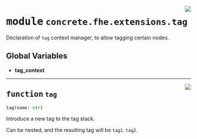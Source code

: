 <!-- markdownlint-disable -->

<a href="../../frontends/concrete-python/concrete/fhe/extensions/tag.py#L0"><img align="right" style="float:right;" src="https://img.shields.io/badge/-source-cccccc?style=flat-square"></a>

# <kbd>module</kbd> `concrete.fhe.extensions.tag`
Declaration of `tag` context manager, to allow tagging certain nodes. 

**Global Variables**
---------------
- **tag_context**

---

<a href="../../concrete/fhe/extensions/tag/tag#L12"><img align="right" style="float:right;" src="https://img.shields.io/badge/-source-cccccc?style=flat-square"></a>

## <kbd>function</kbd> `tag`

```python
tag(name: str)
```

Introduce a new tag to the tag stack. 

Can be nested, and the resulting tag will be `tag1.tag2`. 


